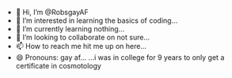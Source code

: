 - 👋 Hi, I’m @RobsgayAF
- 👀 I’m interested in learning the basics of coding...
- 🌱 I’m currently learning nothing...
- 💞️ I’m looking to collaborate on not sure...
- 📫 How to reach me hit me up on here...
- 😄 Pronouns: gay af...
  ...i was in college for 9 years to only get a certificate in cosmotology

<!---
RobsgayAF/RobsgayAF is a ✨ special ✨ repository because its `README.md` (this file) appears on your GitHub profile.
You can click the Preview link to take a look at your changes.
--->
